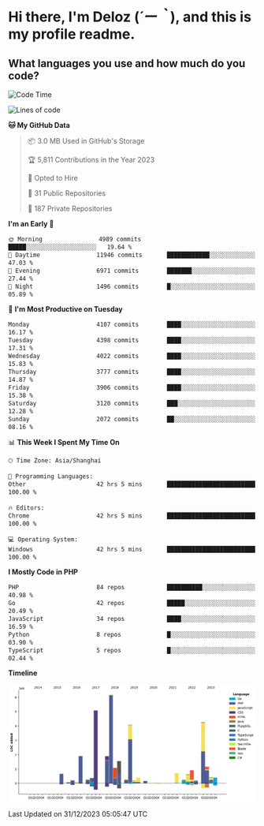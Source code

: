 # **Hi there, I'm Deloz (*´ー｀*), and this is my profile readme.**

## **What languages you use and how much do you code?**

<!--START_SECTION:waka-->
![Code Time](http://img.shields.io/badge/Code%20Time-3%2C092%20hrs%2032%20mins-blue)

![Lines of code](https://img.shields.io/badge/From%20Hello%20World%20I%27ve%20Written-33.3%20million%20lines%20of%20code-blue)

**🐱 My GitHub Data** 

> 📦 3.0 MB Used in GitHub's Storage 
 > 
> 🏆 5,811 Contributions in the Year 2023
 > 
> 💼 Opted to Hire
 > 
> 📜 31 Public Repositories 
 > 
> 🔑 187 Private Repositories 
 > 
**I'm an Early 🐤** 

```text
🌞 Morning                4989 commits        █████░░░░░░░░░░░░░░░░░░░░   19.64 % 
🌆 Daytime                11946 commits       ████████████░░░░░░░░░░░░░   47.03 % 
🌃 Evening                6971 commits        ███████░░░░░░░░░░░░░░░░░░   27.44 % 
🌙 Night                  1496 commits        █░░░░░░░░░░░░░░░░░░░░░░░░   05.89 % 
```
📅 **I'm Most Productive on Tuesday** 

```text
Monday                   4107 commits        ████░░░░░░░░░░░░░░░░░░░░░   16.17 % 
Tuesday                  4398 commits        ████░░░░░░░░░░░░░░░░░░░░░   17.31 % 
Wednesday                4022 commits        ████░░░░░░░░░░░░░░░░░░░░░   15.83 % 
Thursday                 3777 commits        ████░░░░░░░░░░░░░░░░░░░░░   14.87 % 
Friday                   3906 commits        ████░░░░░░░░░░░░░░░░░░░░░   15.38 % 
Saturday                 3120 commits        ███░░░░░░░░░░░░░░░░░░░░░░   12.28 % 
Sunday                   2072 commits        ██░░░░░░░░░░░░░░░░░░░░░░░   08.16 % 
```


📊 **This Week I Spent My Time On** 

```text
🕑︎ Time Zone: Asia/Shanghai

💬 Programming Languages: 
Other                    42 hrs 5 mins       █████████████████████████   100.00 % 

🔥 Editors: 
Chrome                   42 hrs 5 mins       █████████████████████████   100.00 % 

💻 Operating System: 
Windows                  42 hrs 5 mins       █████████████████████████   100.00 % 
```

**I Mostly Code in PHP** 

```text
PHP                      84 repos            ██████████░░░░░░░░░░░░░░░   40.98 % 
Go                       42 repos            █████░░░░░░░░░░░░░░░░░░░░   20.49 % 
JavaScript               34 repos            ████░░░░░░░░░░░░░░░░░░░░░   16.59 % 
Python                   8 repos             █░░░░░░░░░░░░░░░░░░░░░░░░   03.90 % 
TypeScript               5 repos             █░░░░░░░░░░░░░░░░░░░░░░░░   02.44 % 
```



**Timeline**

![Lines of Code chart](https://raw.githubusercontent.com/deloz/deloz/main/assets/bar_graph.png)


 Last Updated on 31/12/2023 05:05:47 UTC
<!--END_SECTION:waka-->
